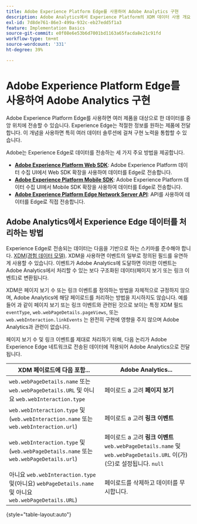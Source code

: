 ```yaml
---
title: Adobe Experience Platform Edge를 사용하여 Adobe Analytics 구현
description: Adobe Analytics에서 Experience Platform의 XDM 데이터 사용 개요
exl-id: 7d8de761-86e3-499a-932c-eb27edd5f1a3
feature: Implementation Basics
source-git-commit: e0f08e6e53b6d7001bd1163a65facda8e21c91fd
workflow-type: tm+mt
source-wordcount: '331'
ht-degree: 39%

---
```


# Adobe Experience Platform Edge를 사용하여 Adobe Analytics 구현

Adobe Experience Platform Edge를 사용하면 여러 제품을 대상으로 한 데이터를 중앙 위치에 전송할 수 있습니다. Experience Edge는 적절한 정보를 원하는 제품에 전달합니다. 이 개념을 사용하면 특히 여러 데이터 솔루션에 걸쳐 구현 노력을 통합할 수 있습니다.

Adobe는 Experience Edge로 데이터를 전송하는 세 가지 주요 방법을 제공합니다.

* **[Adobe Experience Platform Web SDK](web-sdk/overview.md)**: Adobe Experience Platform 데이터 수집 UI에서 Web SDK 확장을 사용하여 데이터를 Edge로 전송합니다.
* **[Adobe Experience Platform Mobile SDK](mobile-sdk/overview.md)**: Adobe Experience Platform 데이터 수집 UI에서 Mobile SDK 확장을 사용하여 데이터를 Edge로 전송합니다.
* **[Adobe Experience Platform Edge Network Server API](server-api/overview.md)**: API를 사용하여 데이터를 Edge로 직접 전송합니다.



## Adobe Analytics에서 Experience Edge 데이터를 처리하는 방법

Experience Edge로 전송되는 데이터는 다음을 기반으로 하는 스키마를 준수해야 합니다. [XDM(경험 데이터 모델)](https://experienceleague.adobe.com/docs/experience-platform/xdm/home.html?lang=ko-KR). XDM을 사용하면 이벤트의 일부로 정의된 필드를 유연하게 사용할 수 있습니다. 이벤트가 Adobe Analytics에 도달하면 이러한 이벤트는 Adobe Analytics에서 처리할 수 있는 보다 구조화된 데이터(페이지 보기 또는 링크 이벤트)로 변환됩니다.

XDM은 페이지 보기 수 또는 링크 이벤트를 정의하는 방법을 자체적으로 규정하지 않으며, Adobe Analytics에 해당 페이로드를 처리하는 방법을 지시하지도 않습니다. 예를 들어 과 같이 페이지 보기 또는 링크 이벤트와 관련된 것으로 보이는 특정 XDM 필드 `eventType`, `web.webPageDetails.pageViews`, 또는 `web.webInteraction.linkEvents` 는 완전히 구현에 영향을 주지 않으며 Adobe Analytics과 관련이 없습니다.

페이지 보기 수 및 링크 이벤트를 제대로 처리하기 위해, 다음 논리가 Adobe Experience Edge 네트워크로 전송된 데이터에 적용되어 Adobe Analytics으로 전달됩니다.

| XDM 페이로드에 다음 포함... | Adobe Analytics... |
|---|---|
| `web.webPageDetails.name` 또는 `web.webPageDetails.URL` 및 아니요 `web.webInteraction.type` | 페이로드 a 고려 **페이지 보기** |
| `web.webInteraction.type` 및 (`web.webInteraction.name` 또는 `web.webInteraction.url`) | 페이로드 a 고려 **링크 이벤트** |
| `web.webInteraction.type` 및 (`web.webPageDetails.name` 또는 `web.webPageDetails.url`) | 페이로드 a 고려 **링크 이벤트** <br/>`web.webPageDetails.name` 및 `web.webPageDetails.URL` 이(가) (으)로 설정됩니다. `null` |
| 아니요 `web.webInteraction.type` 및(아니요) `webPageDetails.name` 및 아니요 `web.webPageDetails.URL`) | 페이로드를 삭제하고 데이터를 무시합니다. |

{style="table-layout:auto"}

